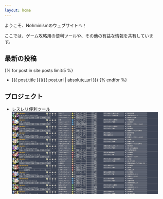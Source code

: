 ```yaml
---
layout: home
---
```


ようこそ、Nohminismのウェブサイトへ！

ここでは、ゲーム攻略用の便利ツールや、その他の有益な情報を共有しています。

## 最新の投稿

{% for post in site.posts limit:5 %}
  - [{{ post.title }}]({{ post.url | absolute_url }})
{% endfor %}

## プロジェクト

- [レスレリ便利ツール](/resleri/)
![レスレリ便利ツール](/assets/images/resleri.png)




